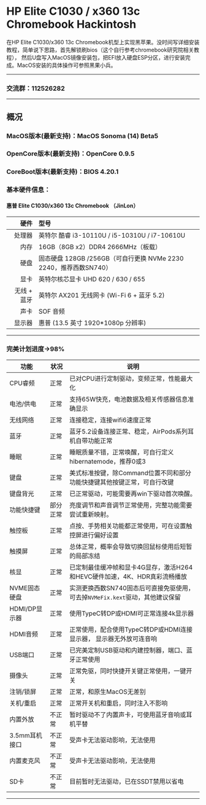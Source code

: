 # HP Elite C1030 / x360 13c Chromebook Hackintosh
 <!-- About achieving the perfect hackintosh on the HP Elite C1030/x360 13c Chromebook models. -->
 在HP Elite C1030/x360 13c Chromebook机型上实现黑苹果。没时间写详细安装教程，简单说下思路，首先解锁刷bios（这个自行参考chromebook研究院相关教程），
 然后U盘写入MacOS镜像安装包，把EFI放入硬盘ESP分区，进行安装完成。MacOS安装的具体操作可参照黑果小兵。

---------------------------------------------------------------------------------------------------------------------------------------------------
 ### 交流群：112526282
---------------------------------------------------------------------------------------------------------------------------------------------------

##  概况
### MacOS版本(最新支持)：MacOS Sonoma (14) Beta5
### OpenCore版本(最新支持)：OpenCore 0.9.5
### CoreBoot版本(最新支持)：BIOS 4.20.1

### 基本硬件信息：
#### 惠普 Elite C1030/x360 13c Chromebook （JinLon）       
|            硬件 | 型号                                                                 | 
|---------------:|:---------------------------------------------------------------------|
|          处理器 | 英特尔 酷睿 i3-10110U / i5-10310U / i7-10610U                         |
|            内存 | 16GB（8GB x2）DDR4 2666MHz（板载）                                   |
|            硬盘 | 固态硬盘 128GB /256GB（可自行更换 NVMe 2230 2240，推荐西数SN740）        |
|            显卡 | 英特尔核芯显卡 UHD 620 / 630 / 655                                    |
|      无线 + 蓝牙 | 英特尔 AX201 无线网卡 (Wi-Fi 6 + 蓝牙 5.2)                             |
|            声卡 | SOF 音频                                                        |
|          显示器 | 惠普 (13.5 英寸 1920*1080p 分辨率)                                           |
---------------------------------------------------------------------------------------------------------------------------------------------------

### 完美计划进度->98%


| **功能**            | **状况**             | **说明**                                                                                       |
|--------------------|----------------------|-----------------------------------------------------------------------------------------------------|
| CPU睿频             | 正常                 |已对CPU进行定制驱动，变频正常，性能最大化                                                                   |
| 电池/供电            | 正常                 |支持65W快充，电池数据及相关传感器信息准确显示                                                               |
| 无线网络             | 正常                 |连接稳定，连接wifi6速度正常                                                                              |
| 蓝牙                | 正常                 |蓝牙5.2设备连接正常、稳定，AirPods系列耳机自带功能正常                                                       |
| 睡眠                | 正常                 |睡眠质量不错，正常唤醒，可自行定义hibernatemode，推荐0或3                                                    |
| 键盘                | 正常                 |美式标准按键，除Command位置不同和部分功能快捷键其他按键正常，可自行改键                                          | 
| 键盘背光             | 正常                 | 已正常驱动，可能需要再win下驱动首次唤醒。                                                                  |           
| 功能快捷键           | 部分正常              | 亮度调节和声音调节正常使用，完整功能需要尝试重新映射。                                                        |
| 触控板              | 正常                  |点按、手势相关功能都正常使用，可在设置触控屏进行偏好设置                                                       | 
| 触摸屏              | 正常                  |总体正常，概率会导致切换回鼠标使用后短暂的局部冻结                                                            | 
| 核显                | 正常                 |已定制最佳缓冲帧和显卡4G显存，激活H264和HEVC硬件加速，4K、HDR真彩流畅播放                                       |
| NVME固态硬盘         | 正常                 | 实测更换西数SN740固态后可直接免驱使用，可去掉`NVMeFix.kext`驱动，其他建议保留                                  |    
| HDMI/DP显示器       | 正常                  | 使用TypeC转DP或HDMI可正常连接4k显示器                                                                    |
| HDMI音频            | 正常                 | 正常使用，配合使用TypeC转DP或HDMI连接显示器， 显示器无外放可连音响                                             |                                      
| USB端口             | 正常                 | 已完美定制USB驱动和内建控制器，端口、蓝牙正常使用                                                            |
| 摄像头              | 正常                  | 正常免驱，同时快捷开关键正常使用，一键开关                                                                  |
| 注销/锁屏           | 正常                  | 正常，和原生MacOS无差别                                                                                 |
| 关机/重启           | 正常                  | 正常开关机和重启，同时注入不影响                                                                          |    
| 内置外放             | 不正常               |暂时驱动不了内置声卡，可使用蓝牙音响或耳机平替                                                                |
| 3.5mm耳机接口        | 不正常               | 受声卡无法驱动影响，无法使用                                                                              |
| 内置麦克风           | 不正常               | 受声卡无法驱动影响，无法使用                                                                              |
| SD卡                | 不正常               | 目前暂时无法驱动，已在SSDT禁用以省电                                                                      |
---------------------------------------------------------------------------------------------------------------------------------------------------